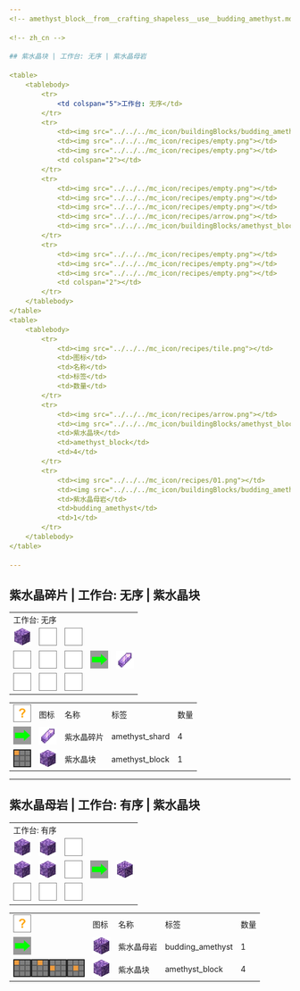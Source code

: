 ```yaml
---
<!-- amethyst_block__from__crafting_shapeless__use__budding_amethyst.md -->

<!-- zh_cn -->

## 紫水晶块 | 工作台: 无序 | 紫水晶母岩

<table>
	<tablebody>
		<tr>
			<td colspan="5">工作台: 无序</td>
		</tr>
		<tr>
			<td><img src="../../../mc_icon/buildingBlocks/budding_amethyst.png"></td>
			<td><img src="../../../mc_icon/recipes/empty.png"></td>
			<td><img src="../../../mc_icon/recipes/empty.png"></td>
			<td colspan="2"></td>
		</tr>
		<tr>
			<td><img src="../../../mc_icon/recipes/empty.png"></td>
			<td><img src="../../../mc_icon/recipes/empty.png"></td>
			<td><img src="../../../mc_icon/recipes/empty.png"></td>
			<td><img src="../../../mc_icon/recipes/arrow.png"></td>
			<td><img src="../../../mc_icon/buildingBlocks/amethyst_block.png"></td>
		</tr>
		<tr>
			<td><img src="../../../mc_icon/recipes/empty.png"></td>
			<td><img src="../../../mc_icon/recipes/empty.png"></td>
			<td><img src="../../../mc_icon/recipes/empty.png"></td>
			<td colspan="2"></td>
		</tr>
	</tablebody>
</table>
<table>
	<tablebody>
		<tr>
			<td><img src="../../../mc_icon/recipes/tile.png"></td>
			<td>图标</td>
			<td>名称</td>
			<td>标签</td>
			<td>数量</td>
		</tr>
		<tr>
			<td><img src="../../../mc_icon/recipes/arrow.png"></td>
			<td><img src="../../../mc_icon/buildingBlocks/amethyst_block.png"></td>
			<td>紫水晶块</td>
			<td>amethyst_block</td>
			<td>4</td>
		</tr>
		<tr>
			<td><img src="../../../mc_icon/recipes/01.png"></td>
			<td><img src="../../../mc_icon/buildingBlocks/budding_amethyst.png"></td>
			<td>紫水晶母岩</td>
			<td>budding_amethyst</td>
			<td>1</td>
		</tr>
	</tablebody>
</table>

---
```

<!-- amethyst_shard__from__crafting_shapeless__use__amethyst_block.md -->

<!-- zh_cn -->

## 紫水晶碎片 | 工作台: 无序 | 紫水晶块

<table>
	<tablebody>
		<tr>
			<td colspan="5">工作台: 无序</td>
		</tr>
		<tr>
			<td><img src="../../../mc_icon/buildingBlocks/amethyst_block.png"></td>
			<td><img src="../../../mc_icon/recipes/empty.png"></td>
			<td><img src="../../../mc_icon/recipes/empty.png"></td>
			<td colspan="2"></td>
		</tr>
		<tr>
			<td><img src="../../../mc_icon/recipes/empty.png"></td>
			<td><img src="../../../mc_icon/recipes/empty.png"></td>
			<td><img src="../../../mc_icon/recipes/empty.png"></td>
			<td><img src="../../../mc_icon/recipes/arrow.png"></td>
			<td><img src="../../../mc_icon/misc/amethyst_shard.png"></td>
		</tr>
		<tr>
			<td><img src="../../../mc_icon/recipes/empty.png"></td>
			<td><img src="../../../mc_icon/recipes/empty.png"></td>
			<td><img src="../../../mc_icon/recipes/empty.png"></td>
			<td colspan="2"></td>
		</tr>
	</tablebody>
</table>
<table>
	<tablebody>
		<tr>
			<td><img src="../../../mc_icon/recipes/tile.png"></td>
			<td>图标</td>
			<td>名称</td>
			<td>标签</td>
			<td>数量</td>
		</tr>
		<tr>
			<td><img src="../../../mc_icon/recipes/arrow.png"></td>
			<td><img src="../../../mc_icon/misc/amethyst_shard.png"></td>
			<td>紫水晶碎片</td>
			<td>amethyst_shard</td>
			<td>4</td>
		</tr>
		<tr>
			<td><img src="../../../mc_icon/recipes/01.png"></td>
			<td><img src="../../../mc_icon/buildingBlocks/amethyst_block.png"></td>
			<td>紫水晶块</td>
			<td>amethyst_block</td>
			<td>1</td>
		</tr>
	</tablebody>
</table>

---
<!-- budding_amethyst__from__crafting_shaped__use__amethyst_block.md -->

<!-- zh_cn -->

## 紫水晶母岩 | 工作台: 有序 | 紫水晶块

<table>
	<tablebody>
		<tr>
			<td colspan="5">工作台: 有序</td>
		</tr>
		<tr>
			<td><img src="../../../mc_icon/buildingBlocks/amethyst_block.png"></td>
			<td><img src="../../../mc_icon/buildingBlocks/amethyst_block.png"></td>
			<td><img src="../../../mc_icon/recipes/empty.png"></td>
			<td colspan="2"></td>
		</tr>
		<tr>
			<td><img src="../../../mc_icon/buildingBlocks/amethyst_block.png"></td>
			<td><img src="../../../mc_icon/buildingBlocks/amethyst_block.png"></td>
			<td><img src="../../../mc_icon/recipes/empty.png"></td>
			<td><img src="../../../mc_icon/recipes/arrow.png"></td>
			<td><img src="../../../mc_icon/buildingBlocks/budding_amethyst.png"></td>
		</tr>
		<tr>
			<td><img src="../../../mc_icon/recipes/empty.png"></td>
			<td><img src="../../../mc_icon/recipes/empty.png"></td>
			<td><img src="../../../mc_icon/recipes/empty.png"></td>
			<td colspan="2"></td>
		</tr>
	</tablebody>
</table>
<table>
	<tablebody>
		<tr>
			<td><img src="../../../mc_icon/recipes/tile.png"></td>
			<td>图标</td>
			<td>名称</td>
			<td>标签</td>
			<td>数量</td>
		</tr>
		<tr>
			<td><img src="../../../mc_icon/recipes/arrow.png"></td>
			<td><img src="../../../mc_icon/buildingBlocks/budding_amethyst.png"></td>
			<td>紫水晶母岩</td>
			<td>budding_amethyst</td>
			<td>1</td>
		</tr>
		<tr>
			<td><img src="../../../mc_icon/recipes/01.png"><img src="../../../mc_icon/recipes/02.png"><img src="../../../mc_icon/recipes/04.png"><img src="../../../mc_icon/recipes/05.png"></td>
			<td><img src="../../../mc_icon/buildingBlocks/amethyst_block.png"></td>
			<td>紫水晶块</td>
			<td>amethyst_block</td>
			<td>4</td>
		</tr>
	</tablebody>
</table>

